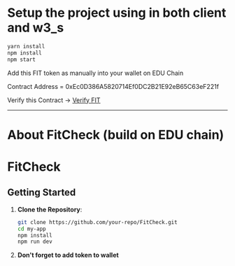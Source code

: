 # Setup the project using in both client and w3_s

```sh
yarn install
npm install
npm start
```
Add this FIT token as manually into your wallet on EDU Chain

Contract Address = 0xEc0D386A5820714Ef0DC2B21E92eB65C63eF221f

Verify this Contract -> [Verify FIT](https://sepolia.lineascan.build/address/0xec0d386a5820714ef0dc2b21e92eb65c63ef221f)

---

# About FitCheck (build on EDU chain)

# FitCheck

## Getting Started
1. **Clone the Repository**:
   ```sh
   git clone https://github.com/your-repo/FitCheck.git
   cd my-app
   npm install
   npm run dev
   ```

2. **Don't forget to add token to wallet**
